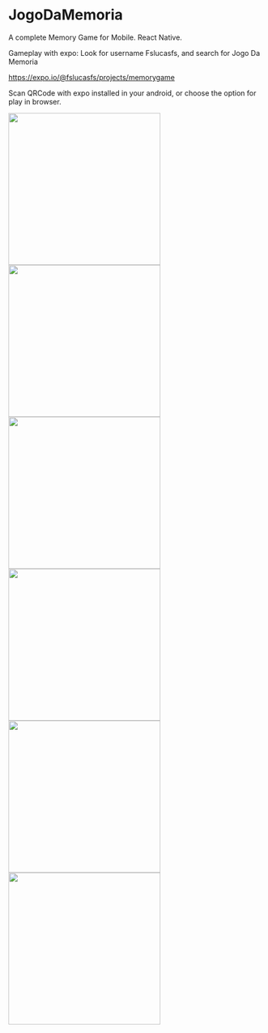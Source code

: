# JogoDaMemoria
A complete Memory Game for Mobile. React Native.

Gameplay with expo: Look for username Fslucasfs, and search for Jogo Da Memoria

https://expo.io/@fslucasfs/projects/memorygame

Scan QRCode with expo installed in your android, or choose the option for play in browser.

<img src="images/start.jfif" width='300'/>
<img src="images/ranking.jfif" width='300'/>
<img src="images/game_example_1.jfif" width='300'/>
<img src="images/game_example_2.jfif" width='300'/>
<img src="images/game_example_3.jfif" width='300'/>
<img src="images/game_example_4.jfif" width='300'/>

